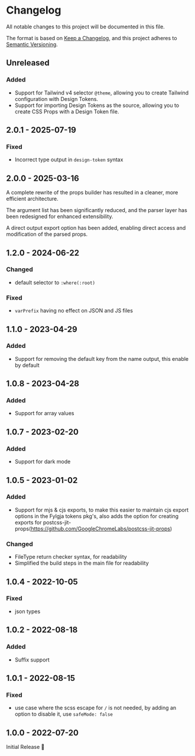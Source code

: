# Changelog

All notable changes to this project will be documented in this file.

The format is based on [Keep a Changelog](https://keepachangelog.com/en/1.1.0/),
and this project adheres to [Semantic Versioning](https://semver.org/spec/v2.0.0.html).

## Unreleased

### Added

- Support for Tailwind v4 selector `@theme`, allowing you to create Tailwind configuration with Design Tokens.
- Support for importing Design Tokens as the source, allowing you to create CSS Props with a Design Token file.

## 2.0.1 - 2025-07-19

### Fixed
- Incorrect type output in `design-token` syntax

## 2.0.0 - 2025-03-16

A complete rewrite of the props builder has resulted in a cleaner,
more efficient architecture.

The argument list has been significantly reduced,
and the parser layer has been redesigned for enhanced extensibility.

A direct output export option has been added,
enabling direct access and modification of the parsed props.

## 1.2.0 - 2024-06-22

### Changed
- default selector to `:where(:root)`

### Fixed
- `varPrefix` having no effect on JSON and JS files

## 1.1.0 - 2023-04-29

### Added
- Support for removing the default key from the name output, this enable by default

## 1.0.8 - 2023-04-28

### Added
- Support for array values

## 1.0.7 - 2023-02-20

### Added
- Support for dark mode

## 1.0.5 - 2023-01-02

### Added
- Support for mjs & cjs exports,
  to make this easier to maintain cjs export options in the Fylgja tokens pkg's,
  also adds the option for creating exports for postcss-jit-props(https://github.com/GoogleChromeLabs/postcss-jit-props)

### Changed
- FileType return checker syntax, for readability
- Simplified the build steps in the main file for readability

## 1.0.4 - 2022-10-05

### Fixed
- json types

## 1.0.2 - 2022-08-18

### Added
- Suffix support

## 1.0.1 - 2022-08-15

### Fixed
- use case where the scss escape for `/` is not needed,
  by adding an option to disable it,
  use `safeMode: false`

## 1.0.0 - 2022-07-20

Initial Release 🎉

